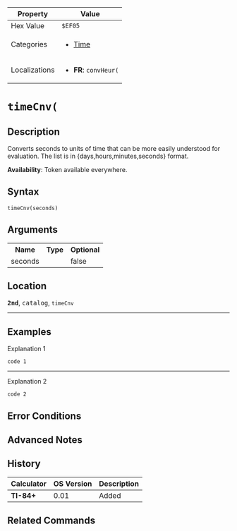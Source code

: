 | Property      | Value |
|---------------|-------|
| Hex Value     | `$EF05`|
| Categories    | <ul><li>[Time](<../categories/Time.md>)</li></ul> |
| Localizations | <ul><li><b>FR</b>: `convHeur(`</li></ul> |

# `timeCnv(`

## Description
Converts seconds to units of time that can be more easily understood for evaluation. The list is in {days,hours,minutes,seconds} format.


<b>Availability</b>: Token available everywhere.

## Syntax
`timeCnv(seconds)`

## Arguments
<table>
<tr><th>Name</th><th>Type</th><th>Optional</th></tr>

<tr><td>seconds</td><td></td><td>false</td></tr>

</table>

## Location
<tt><kbd><b>2nd</b></kbd></tt>, <kbd>catalog</kbd>, `timeCnv`
<hr>

## Examples

Explanation 1
```ti-basic
code 1
```
---
Explanation 2
```ti-basic
code 2
```

## Error Conditions


## Advanced Notes


## History
| Calculator | OS Version | Description |
|------------|------------|-------------|
| <b>TI-84+</b> | 0.01 | Added

## Related Commands

    